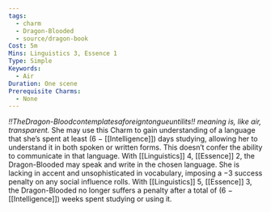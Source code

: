 ```yaml
---
tags:
  - charm
  - Dragon-Blooded
  - source/dragon-book
Cost: 5m
Mins: Linguistics 3, Essence 1
Type: Simple
Keywords:
  - Air
Duration: One scene
Prerequisite Charms:
  - None
---
```

*!!TheDragon-Bloodcontemplatesaforeigntongueuntilits!! meaning is, like air, transparent.*
She may use this Charm to gain understanding of a language that she’s spent at least (6 − [[Intelligence]]) days studying, allowing her to understand it in both spoken or written forms. This doesn’t confer the ability to communicate in that language. With [[Linguistics]] 4, [[Essence]] 2, the Dragon-Blooded may speak and write in the chosen language. She is lacking in accent and unsophisticated in vocabulary, imposing a −3 success penalty on any social influence rolls. With [[Linguistics]] 5, [[Essence]] 3, the Dragon-Blooded no longer suffers a penalty after a total of (6 − [[Intelligence]]) weeks spent studying or using it.
